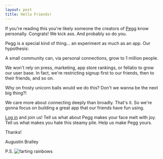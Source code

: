 ```yaml
---
layout: post
title: Hello Friends!
---
```


If you're reading this you're likely someone the creators of [Pegg](http://pegg.us) know personally. Congrats! We kick ass. And probably so do you.

Pegg is a special kind of thing... an experiment as much as an app. Our hypothesis:

<div class="message">
  A small community can, via personal connections, grow to 1 million people.
</div>

We won't rely on press, marketing, app store rankings, or fellatio to grow our user base. In fact, we're restricting signup first to our friends, then to their friends, and so on. 

Why on frosty unicorn balls would we do this? Don't we wanna be the next big thing?!

We care more about connecting deeply than broadly. That's it. So we're gonna focus on building a great app that our friends have fun using. 

[Log in](http://pegg.us) and join us! Tell us what about Pegg makes your face melt with joy. Tell us what makes you hate this steamy pile. Help us make Pegg yours.

Thanks!

Augustin Bralley

P.S.
![farting rainbows](http://media3.giphy.com/media/8XjrxDGGHvc1q/giphy.gif "Small example image")
